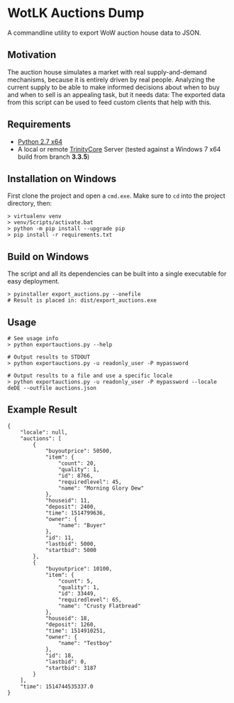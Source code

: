 # WotLK Auctions Dump

A commandline utility to export WoW auction house data to JSON.

## Motivation

The auction house simulates a market with real supply-and-demand mechanisms, because it is entirely driven by real people. Analyzing the current supply to be able to make informed decisions about when to buy and when to sell is an appealing task, but it needs data: The exported data from this script can be used to feed custom clients that help with this.

## Requirements

- [Python 2.7 x64](https://www.python.org/downloads/release/python-2714/)
- A local or remote [TrinityCore](https://github.com/TrinityCore/TrinityCore) Server (tested against a Windows 7 x64 build from branch **3.3.5**)

## Installation on Windows

First clone the project and open a `cmd.exe`. Make sure to `cd` into the project directory, then:

    > virtualenv venv
    > venv/Scripts/activate.bat
    > python -m pip install --upgrade pip
    > pip install -r requirements.txt

## Build on Windows

The script and all its dependencies can be built into a single executable for easy deployment.

    > pyinstaller export_auctions.py --onefile
    # Result is placed in: dist/export_auctions.exe

## Usage

    # See usage info
    > python exportauctions.py --help

    # Output results to STDOUT
    > python exportauctions.py -u readonly_user -P mypassword

    # Output results to a file and use a specific locale
    > python exportauctions.py -u readonly_user -P mypassword --locale deDE --outfile auctions.json


## Example Result

```
{
    "locale": null,
    "auctions": [
        {
            "buyoutprice": 50500,
            "item": {
                "count": 20,
                "quality": 1,
                "id": 8766,
                "requiredlevel": 45,
                "name": "Morning Glory Dew"
            },
            "houseid": 11,
            "deposit": 2400,
            "time": 1514799636,
            "owner": {
                "name": "Buyer"
            },
            "id": 11,
            "lastbid": 5000,
            "startbid": 5000
        },
        {
            "buyoutprice": 10100,
            "item": {
                "count": 5,
                "quality": 1,
                "id": 33449,
                "requiredlevel": 65,
                "name": "Crusty Flatbread"
            },
            "houseid": 18,
            "deposit": 1260,
            "time": 1514910251,
            "owner": {
                "name": "Testboy"
            },
            "id": 18,
            "lastbid": 0,
            "startbid": 3187
        }
    ],
    "time": 1514744535337.0
}
```